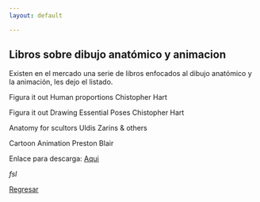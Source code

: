 ```yaml
---
layout: default

---
```


## Libros sobre dibujo anatómico y animacion 

Existen en el mercado una serie de libros enfocados al dibujo anatómico y la animación, les dejo el listado.

Figura it out
Human proportions
Chistopher Hart

Figura it out
Drawing Essential Poses
Chistopher Hart

Anatomy
for scultors
Uldis Zarins & others

Cartoon
Animation
Preston Blair




Enlace para descarga:
[Aqui](https://inkscape.org/es/)

_fsl_

[Regresar](./)
